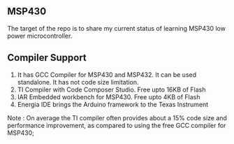 ## MSP430
The target of the repo is to share my current status of learning MSP430 low power microcontroller. 

## Compiler Support 
1. It has GCC Compiler for MSP430 and MSP432. It can be used standalone. It has not code size limitation. 
2. TI Compiler with Code Composer Studio. Free upto 16KB of Flash
3. IAR Embedded workbench for MSP430. Free upto 4KB of Flash
4. Energia IDE brings the Arduino framework to the Texas Instrument 

Note : On average the TI compiler often provides about a 15% code size and performance improvement, as compared to using the free GCC compiler for MSP430; 